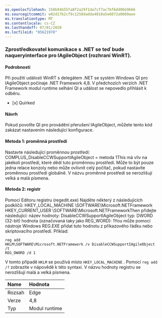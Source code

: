 ```yaml
---
ms.openlocfilehash: 150b94b55fa8f2a29f1da7cf7ac7bf6dd06b9666
ms.sourcegitcommit: e02d17b2cf9c1258dadda4810a5e6072a0089aee
ms.translationtype: MT
ms.contentlocale: cs-CZ
ms.lasthandoff: 07/01/2020
ms.locfileid: "85621978"
---
```

### <a name="net-interop-will-now-queryinterface-for-iagileobject-a-winrt-interface"></a>Zprostředkovatel komunikace s .NET se teď bude naqueryinterface pro IAgileObject (rozhraní WinRT).

#### <a name="details"></a>Podrobnosti

Při použití události WinRT s delegátem .NET se systém Windows QI pro IAgileObject počínaje .NET Framework 4,8.  V předchozích verzích .NET Framework modul runtime selhání QI a událost se nepovedlo přihlásit k odběru.<ul><li>[x] Quirked</li></ul>

#### <a name="suggestion"></a>Návrh

Pokud povolíte QI pro provádění přerušení IAgileObject, můžete tento kód zakázat nastavením následující konfigurace. <h4>Metoda 1: proměnná prostředí</h4> Nastavte následující proměnnou prostředí: COMPLUS_DisableCCWSupportIAgileObject = metoda 1This má vliv na jakékoli prostředí, které dědí tuto proměnnou prostředí. Může to být pouze jedna relace konzoly nebo může ovlivnit celý počítač, pokud nastavíte proměnnou prostředí globálně. V názvu proměnné prostředí se nerozlišují velká a malá písmena. <h4>Metoda 2: registr</h4> Pomocí Editoru registru (regedit.exe) Najděte některý z následujících podklíčů: HKEY_LOCAL_MACHINE \SOFTWARE\Microsoft.NETFramework HKEY_CURRENT_USER \SOFTWARE\Microsoft.NETFrameworkThen přidejte následující: název hodnoty: DisableCCWSupportIAgileObject typ: DWORD (32-bit) hodnota (označovaná taky jako REG_WORD): 1You může pomocí nástroje Windows REG.EXE přidat tuto hodnotu z příkazového řádku nebo skriptovacího prostředí. Příklad:<pre><code class="lang-console">reg add HKLM\SOFTWARE\Microsoft\.NETFramework /v DisableCCWSupportIAgileObject /t REG_DWORD /d 1&#13;&#10;</code></pre>V tomto případě <code>HKLM</code> se používá místo <code>HKEY_LOCAL_MACHINE</code> . Pomocí <code>reg add /?</code> zobrazíte v nápovědě k této syntaxi. V názvu hodnoty registru se nerozlišují malá a velká písmena.

| Name    | Hodnota       |
|:--------|:------------|
| Rozsah   |Edge|
|Verze|4,8|
|Typ|Modul runtime|
